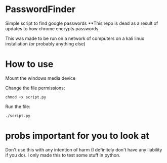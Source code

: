 
# PasswordFinder
Simple script to find google passwords
**This repo is dead as a result of updates to how chrome encrypts passwords

This was made to be run on a network of computers on a kali linux installation (or probably anything else)

# How to use

Mount the windows media device

Change the file permissions:

`chmod +x script.py`

Run the file:

`./script.py`



# probs important for you to look at
Don't use this with any intention of harm (I definitely don't have any liability if you do). I only made this to test some stuff in python. 
